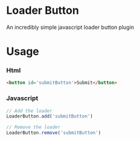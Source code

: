 # Loader Button
An incredibly simple javascript loader button plugin

# Usage

### Html
```html
<button id='submitButton'>Submit</button>
```

### Javascript
```javascript
// Add the loader
LoaderButton.add('submitButton')

// Remove the loader
LoaderButton.remove('submitButton')
```

